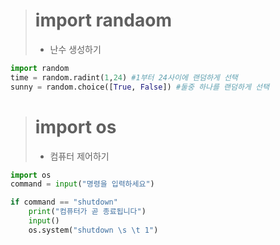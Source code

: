 
># import randaom
>- 난수 생성하기
```python
import random
time = random.radint(1,24) #1부터 24사이에 랜덤하게 선택
sunny = random.choice([True, False]) #둘중 하나를 랜덤하게 선택
```

># import os
>- 컴퓨터 제어하기
```python
import os
command = input("명령을 입력하세요")

if command == "shutdown"
    print("컴퓨터가 곧 종료됩니다")
    input()
    os.system("shutdown \s \t 1")
```
